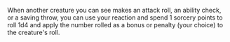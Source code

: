 When another creature you can see makes an attack roll, an ability check, or a saving throw, you can use your reaction and spend 1 sorcery points to roll 1d4 and apply the number rolled as a bonus or penalty (your choice) to the creature's roll.